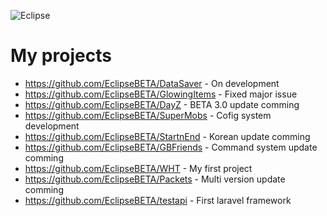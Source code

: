 ![Eclipse](https://i.postimg.cc/g08F04c3/2021-08-16-231529.png)
# My projects
- https://github.com/EclipseBETA/DataSaver - On development
- https://github.com/EclipseBETA/GlowingItems - Fixed major issue
- https://github.com/EclipseBETA/DayZ - BETA 3.0 update comming
- https://github.com/EclipseBETA/SuperMobs - Cofig system development
- https://github.com/EclipseBETA/StartnEnd - Korean update comming
- https://github.com/EclipseBETA/GBFriends - Command system update comming
- https://github.com/EclipseBETA/WHT - My first project
- https://github.com/EclipseBETA/Packets - Multi version update comming
- https://github.com/EclipseBETA/testapi - First laravel framework
